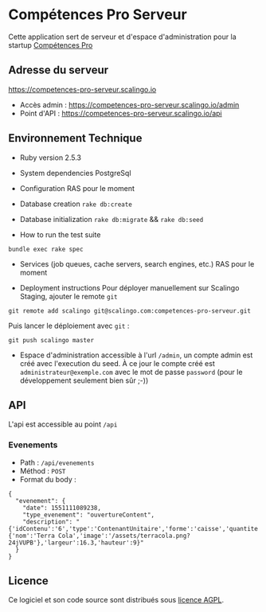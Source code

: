 # Compétences Pro Serveur

Cette application sert de serveur et d'espace d'administration pour la startup [Compétences Pro](https://github.com/betagouv/competences-pro)

## Adresse du serveur
https://competences-pro-serveur.scalingo.io

* Accès admin : https://competences-pro-serveur.scalingo.io/admin
* Point d'API : https://competences-pro-serveur.scalingo.io/api

## Environnement Technique

* Ruby version
2.5.3

* System dependencies
PostgreSql

* Configuration
RAS pour le moment

* Database creation
`rake db:create`

* Database initialization
`rake db:migrate` && `rake db:seed`

* How to run the test suite
```
bundle exec rake spec
```

* Services (job queues, cache servers, search engines, etc.)
RAS pour le moment

* Deployment instructions
Pour déployer manuellement sur Scalingo Staging, ajouter le remote `git`

```
git remote add scalingo git@scalingo.com:competences-pro-serveur.git
```

Puis lancer le déploiement avec `git` :

```
git push scalingo master
```


* Espace d'administration
accessible à l'url `/admin`, un compte admin est créé avec l'execution du seed. À ce jour le compte créé est `administrateur@exemple.com` avec le mot de passe `password` (pour le développement seulement bien sûr ;-))

## API

L'api est accessible au point `/api`

### Evenements

* Path : `/api/evenements`
* Méthod : `POST`
* Format du body :
```
{
  "evenement": {
    "date": 1551111089238,
    "type_evenement": "ouvertureContent",
    "description": "{'idContenu':'6','type':'ContenantUnitaire','forme':'caisse','quantite':1,'couleur':'gris','posX':52.4,'posY':25.9,'contenu':{'nom':'Terra Cola','image':'/assets/terracola.png?24jVUPB'},'largeur':16.3,'hauteur':9}"
  }
}
```

## Licence

Ce logiciel et son code source sont distribués sous [licence AGPL](https://www.gnu.org/licenses/why-affero-gpl.fr.html).

